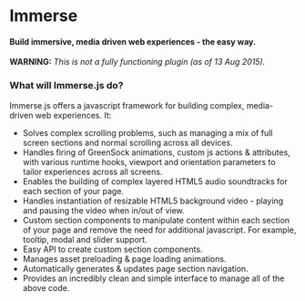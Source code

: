 # Immerse
#### Build immersive, media driven web experiences - the easy way.

**WARNING:** *This is not a fully functioning plugin (as of 13 Aug 2015).*

### What will Immerse.js do?

Immerse.js offers a javascript framework for building complex, media-driven web experiences. It:
* Solves complex scrolling problems, such as managing a mix of full screen sections and normal scrolling across all devices.
* Handles firing of GreenSock animations, custom js actions & attributes, with various runtime hooks, viewport and orientation parameters to tailor experiences across all screens.
* Enables the building of complex layered HTML5 audio soundtracks for each section of your page.
* Handles instantiation of resizable HTML5 background video - playing and pausing the video when in/out of view.
* Custom section components to manipulate content within each section of your page and remove the need for additional javascript. For example, tooltip, modal and slider support.
* Easy API to create custom section components.
* Manages asset preloading & page loading animations.
* Automatically generates & updates page section navigation.
* Provides an incredibly clean and simple interface to manage all of the above code.